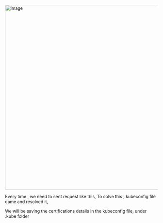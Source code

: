 <img width="608" alt="image" src="https://github.com/KALYANKUMAR13/k8s-Cluster/assets/35223898/3d8f2182-bea2-4cfc-a4e1-5dcfc85135b5">


Every time , we need to sent request like this, 
To solve this , kubeconfig file came and resolved it, 

We will be saving the certifications details in the kubeconfig file, under .kube folder 
